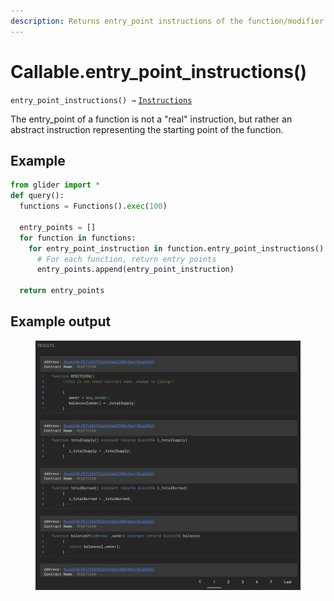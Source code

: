 ```yaml
---
description: Returns entry_point instructions of the function/modifier.
---
```


# Callable.entry\_point\_instructions()

`entry_point_instructions() →` [`Instructions`](../instructions/)

The entry\_point of a function is not a "real" instruction, but rather an abstract instruction representing the starting point of the function.

## Example

```python
from glider import *
def query():
  functions = Functions().exec(100)

  entry_points = []
  for function in functions:
    for entry_point_instruction in function.entry_point_instructions().exec():
      # For each function, return entry points
      entry_points.append(entry_point_instruction)

  return entry_points
```

## Example output

<figure><img src="../../.gitbook/assets/image (6) (1) (1) (1) (1) (1).png" alt=""><figcaption></figcaption></figure>
